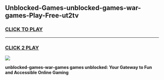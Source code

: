 
## Unblocked-Games-unblocked-games-war-games-Play-Free-ut2tv
<h3>
<a href="https://premium76.site?title=unblocked-games-war-games&ref=23A">CLICK TO PLAY</a></h3>
<hr>

<h3>
<a href="https://premium76.site?title=unblocked-games-war-games&ref=23A">CLICK 2 PLAY</a>
  
</h3>

<a href="https://premium76.site?title=unblocked-games-war-games&ref=23A"><img src="https://clearcache.store/games.png"></a>


**unblocked-games-war-games games unblocked: Your Gateway to Fun and Accessible Online Gaming**
